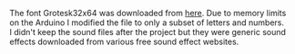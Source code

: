 The font Grotesk32x64 was downloaded from [here](http://www.rinkydinkelectronics.com/r_fonts.php). Due to memory limits on the Arduino I modified the file to only a subset of letters and numbers.  
I didn't keep the sound files after the project but they were generic sound effects downloaded from various free sound effect websites.
